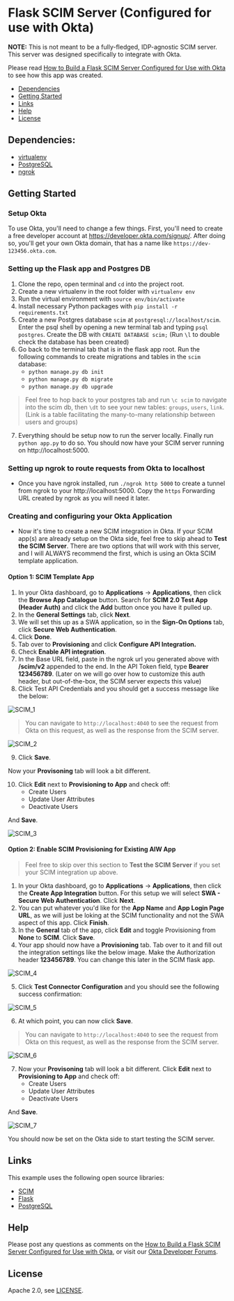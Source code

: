 # Flask SCIM Server (Configured for use with Okta)
**NOTE:** This is not meant to be a fully-fledged, IDP-agnostic SCIM server. This server was designed specifically to integrate with Okta.

Please read [How to Build a Flask SCIM Server Configured for Use with Okta](https://developer.okta.com/blog/2021/09/01/flask-scim-server) to see how this app was created.

* [Dependencies](#dependencies)
* [Getting Started](#getting-started)
* [Links](#links)
* [Help](#help)
* [License](#license)

## Dependencies:
- [virtualenv](https://docs.python.org/3/library/venv.html)
- [PostgreSQL](https://www.postgresql.org/)
- [ngrok](https://ngrok.com/)

## Getting Started

### Setup Okta

To use Okta, you'll need to change a few things. First, you'll need to create a free developer account at <https://developer.okta.com/signup/>. After doing so, you'll get your own Okta domain, that has a name like `https://dev-123456.okta.com`.

### Setting up the Flask app and Postgres DB
1.  Clone the repo, open terminal and ```cd``` into the project root.
2.  Create a new virtualenv in the root folder with ```virtualenv env```
3.  Run the virtual environment with ```source env/bin/activate```
4.  Install necessary Python packages with ```pip install -r requirements.txt```
5.  Create a new Postgres database ```scim``` at ```postgresql://localhost/scim```. Enter the psql shell by opening a new terminal tab and typing ```psql postgres```. Create the DB with ```CREATE DATABASE scim;``` (Run ```\l``` to double check the database has been created)
6.  Go back to the terminal tab that is in the flask app root. Run the following commands to create migrations and tables in the ```scim``` database:
    - ```python manage.py db init```
    - ```python manage.py db migrate```
    - ```python manage.py db upgrade```
    
> Feel free to hop back to your postgres tab and run ```\c scim``` to navigate into the scim db, then ```\dt``` to see your new tables: ```groups```, ```users```, ```link```. (Link is a table facilitating the many-to-many relationship between users and groups)

7. Everything should be setup now to run the server locally. Finally run ```python app.py``` to do so. You should now have your SCIM server running on http://localhost:5000.

### Setting up ngrok to route requests from Okta to localhost
- Once you have ngrok installed, run ```./ngrok http 5000``` to create a tunnel from ngrok to your http://localhost:5000. Copy the ```https``` Forwarding URL created by ngrok as you will need it later.

### Creating and configuring your Okta Application
- Now it's time to create a new SCIM integration in Okta. If your SCIM app(s) are already setup on the Okta side, feel free to skip ahead to **Test the SCIM Server**. There are two options that will work with this server, and I will ALWAYS recommend the first, which is using an Okta SCIM template application.

#### Option 1: SCIM Template App

1. In your Okta dashboard, go to **Applications** -> **Applications**, then click the **Browse App Catalogue** button. Search for **SCIM 2.0 Test App (Header Auth)** and click the **Add** button once you have it pulled up.
2. In the **General Settings** tab, click **Next**.
3. We will set this up as a SWA application, so in the **Sign-On Options** tab, click **Secure Web Authentication**.
4. Click **Done**.
5. Tab over to **Provisioning** and click **Configure API Integration.**
6. Check **Enable API integration**.
7. In the Base URL field, paste in the ngrok url you generated above with **/scim/v2** appended to the end. In the API Token field, type **Bearer 123456789**. (Later on we will go over how to customize this auth header, but out-of-the-box, the SCIM server expects this value)
8. Click Test API Credentials and you should get a success message like the below:

![SCIM_1](https://i.imgur.com/iFaxU9G.png)

> You can navigate to `http://localhost:4040` to see the request from Okta on this request, as well as the response from the SCIM server.

![SCIM_2](https://i.imgur.com/gCht05S.png)

9. Click **Save**.

Now your **Provisoning** tab will look a bit different.

10. Click **Edit** next to **Provisioning to App** and check off:
    - Create Users
    - Update User Attributes
    - Deactivate Users
    
And **Save**.

![SCIM_3](https://i.imgur.com/KRZCbiw.png)

#### Option 2: Enable SCIM Provisioning for Existing AIW App

> Feel free to skip over this section to **Test the SCIM Server** if you set your SCIM integration up above.

1. In your Okta dashboard, go to **Applications** -> **Applications**, then click the **Create App Integration** button. For this setup we will select **SWA - Secure Web Authentication**. Click **Next**.
2. You can put whatever you'd like for the **App Name** and **App Login Page URL**, as we will just be loking at the SCIM functionality and not the SWA aspect of this app. Click **Finish**.
3. In the **General** tab of the app, click **Edit** and toggle Provisioning from **None** to **SCIM**. Click **Save**.
4. Your app should now have a **Provisioning** tab. Tab over to it and fill out the integration settings like the below image. Make the Authorization header **123456789**. You can change this later in the SCIM flask app.

![SCIM_4](https://i.imgur.com/yaEl9FD.png)

5. Click **Test Connector Configuration** and you should see the following success confirmation:

![SCIM_5](https://i.imgur.com/OetQUDR.png)

6. At which point, you can now click **Save**.

> You can navigate to `http://localhost:4040` to see the request from Okta on this request, as well as the response from the SCIM server.

![SCIM_6](https://i.imgur.com/gCht05S.png)


7. Now your **Provisoning** tab will look a bit different. Click **Edit** next to **Provisioning to App** and check off:
    - Create Users
    - Update User Attributes
    - Deactivate Users
    
And **Save**.

![SCIM_7](https://i.imgur.com/QzzUgHk.png)

You should now be set on the Okta side to start testing the SCIM server.


## Links

This example uses the following open source libraries:

* [SCIM](http://www.simplecloud.info/)
* [Flask](https://flask.palletsprojects.com/en/2.0.x/)
* [PostgreSQL](https://www.postgresql.org/)

## Help

Please post any questions as comments on the [How to Build a Flask SCIM Server Configured for Use with Okta](https://developer.okta.com/blog/2021/09/01/flask-scim-server), or visit our [Okta Developer Forums](https://devforum.okta.com/). 

## License

Apache 2.0, see [LICENSE](LICENSE).

[blog-post]: https://developer.okta.com/blog/2021/09/01/flask-scim-server "How to Build a Flask SCIM Server Configured for Use with Okta"
